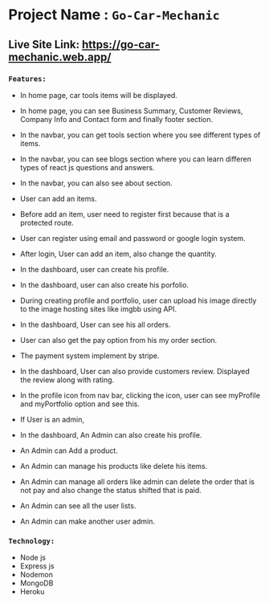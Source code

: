 # Project Name : `Go-Car-Mechanic`



## Live Site Link: https://go-car-mechanic.web.app/




### `Features:`

- In home page, car tools items will be displayed.
- In home page, you can see Business Summary, Customer Reviews, Company Info and Contact form and finally footer section.
- In the navbar, you can get tools section where you see different types of items.
- In the navbar, you can see blogs section where you can learn differen types of react js questions and answers.
- In the navbar, you can also see about section.
- User can add an items.
- Before add an item, user need to register first because that is a protected route.
- User can register using email and password or google login system.

- After login, User can add an item, also change the quantity.
- In the dashboard, user can create his profile.
- In the dashboard, user can also create his porfolio.
- During creating profile and portfolio, user can upload his image directly to the image hosting sites like imgbb using API.
- In the dashboard, User can see his all orders.
- User can also get the pay option from his my order section.
- The payment system implement by stripe.
- In the dashboard, User can also provide customers review. Displayed the review along with rating.
- In the profile icon from nav bar, clicking the icon, user can see myProfile and myPortfolio option and see this.

- If User is an admin,

- In the dashboard, An Admin can also create his profile.
- An Admin can Add a product.
- An Admin can manage his  products like delete his items.
- An Admin can manage all orders like admin can delete the order that is not pay and also change the status shifted that is paid.
- An Admin can see all the user lists.
- An Admin can make another user admin.



### `Technology:`

- Node js
- Express js
- Nodemon
- MongoDB
- Heroku